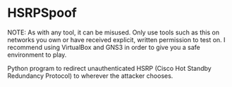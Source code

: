 # HSRPSpoof

NOTE: As with any tool, it can be misused. Only use tools such as this on networks you own or have received explicit, written permission to test on. I recommend using VirtualBox and GNS3 in order to give you a safe environment to play.

Python program to redirect unauthenticated HSRP (Cisco Hot Standby Redundancy Protocol) to wherever the attacker chooses. 
